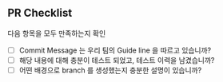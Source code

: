 ## PR Checklist
다음 항목을 모두 만족하는지 확인

- [ ] Commit Message 는 우리 팀의 Guide line 을 따르고 있습니까?
- [ ] 해당 내용에 대해 충분이 테스트 되었고, 테스트 이력을 남겼습니까?
- [ ] 어떤 배경으로 branch 를 생성했는지 충분한 설명이 있습니까?
